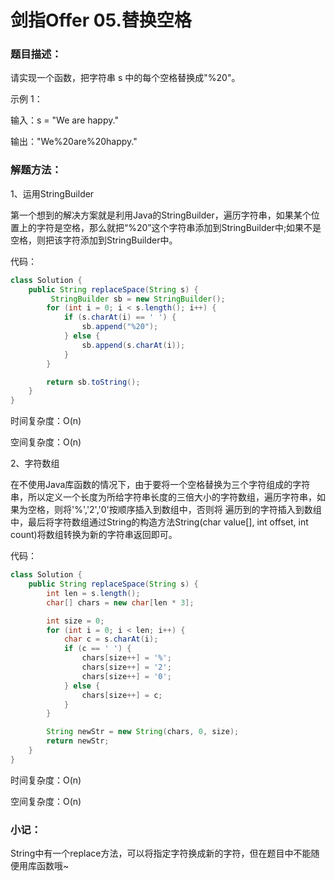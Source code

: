 # 剑指Offer 05.替换空格

### 题目描述：

请实现一个函数，把字符串 s 中的每个空格替换成"%20"。

示例 1：

输入：s = "We are happy."

输出："We%20are%20happy."

### 解题方法：

1、运用StringBuilder

第一个想到的解决方案就是利用Java的StringBuilder，遍历字符串，如果某个位置上的字符是空格，那么就把“%20”这个字符串添加到StringBuilder中;如果不是空格，则把该字符添加到StringBuilder中。

代码：
```java
class Solution {
    public String replaceSpace(String s) {
         StringBuilder sb = new StringBuilder();
        for (int i = 0; i < s.length(); i++) {
            if (s.charAt(i) == ' ') {
                sb.append("%20");
            } else {
                sb.append(s.charAt(i));
            }
        }

        return sb.toString();
    }
}
```
时间复杂度：O(n)

空间复杂度：O(n)

2、字符数组

在不使用Java库函数的情况下，由于要将一个空格替换为三个字符组成的字符串，所以定义一个长度为所给字符串长度的三倍大小的字符数组，遍历字符串，如果为空格，则将'%','2','0'按顺序插入到数组中，否则将
遍历到的字符插入到数组中，最后将字符数组通过String的构造方法String(char value[], int offset, int count)将数组转换为新的字符串返回即可。

代码：
```java
class Solution {
    public String replaceSpace(String s) {
        int len = s.length();
        char[] chars = new char[len * 3];

        int size = 0;
        for (int i = 0; i < len; i++) {
            char c = s.charAt(i);
            if (c == ' ') {
                chars[size++] = '%';
                chars[size++] = '2';
                chars[size++] = '0';
            } else {
                chars[size++] = c;
            }
        }

        String newStr = new String(chars, 0, size);
        return newStr;
    }
}
```
时间复杂度：O(n)

空间复杂度：O(n)

### 小记：

String中有一个replace方法，可以将指定字符换成新的字符，但在题目中不能随便用库函数哦~
